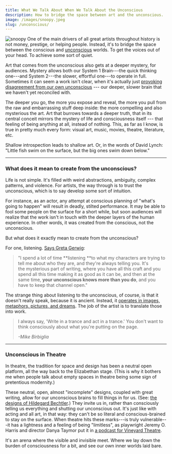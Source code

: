 ```yaml
---
title: What We Talk About When We Talk About the Unconscious
description: How to bridge the space between art and the unconscious.
image: /images/snoopy.jpeg
slug: /unconscious/
---
```


![snoopy](/images/snoopy.jpeg)
One of the main drivers of all great artists throughout history is not money, prestige, or helping people. Instead, it's to bridge the space between the conscious and [unconscious](https://www.guscuddy.com/2019/06/25/art-and-unconscious/) worlds. To get the voices out of your head. To achieve some sort of quiet.

Art that comes from the unconscious also gets at a deeper mystery, for audiences. Mystery allows both our System 1 Brain---the quick thinking one---and System 2---the slower, effortful one---to operate in full. Sometimes it can seem a work isn't clear, when it's actually just [provoking disagreement from our own unconscious](https://twitter.com/chris_shinn/status/1116482341105483778) --- our deeper, slower brain that we haven't yet reconciled with.

The deeper you go, the more you expose and reveal, the more you pull from the raw and embarrassing stuff deep inside: the more compelling and also mysterious the art. Art that burrows towards a deeper truth, that in its central conceit mirrors the mystery of life and consciousness itself --- that feeling of being anything at all, instead of nothing. This, as far as I know, is true in pretty much every form: visual art, music, movies, theatre, literature, etc.

Shallow introspection leads to shallow art. Or, in the words of David Lynch: "Little fish swim on the surface, but the big ones swim down below."

---

### What does it mean to create from the unconscious?

Life is not simple. It's filled with weird abstractions, ambiguity, complex patterns, and violence. For artists, the way through is to trust the unconscious, which is to say develop some sort of intuition.

For instance, as an actor, any attempt at conscious planning of "what's going to happen" will result in deadly, stilted performance. It may be able to fool some people on the surface for a short while, but soon audiences will realize that the work isn't in touch with the deeper layers of the human experience. In other words, it was created from the conscious, not the unconscious.

But what does it exactly mean to create from the unconscious?

For one, listening. [Says Greta Gerwig](https://www.indiewire.com/2018/05/screenwriting-advice-paul-thomas-anderson-greta-gerwig-1201962599/):

> "I spend a lot of time **listening **to what my characters are trying to tell me about who they are, and they're always telling you. It's the mysterious part of writing, where you have all this craft and you spend all this time making it as good as it can be, and then at the same time, **your unconscious knows more than you do**, and you have to keep that channel open."

The strange thing about listening to the unconscious, of course, is that it doesn't really speak, because it is ancient. Instead, it [operates in images, metaphors, pictures, and dreams](http://nautil.us/issue/47/consciousness/the-kekul-problem). The job of the artist is to translate those into work.

> I always say, 'Write in a trance and act in a trance.' You don't want to think consciously about what you're putting on the page.
>
> _-Mike Birbiglia_

---

### Unconscious in Theatre

In theatre, the tradition for space and design has been a neutral open platform, all the way back to the Elizabethan stage. (This is why it bothers me when people talk about empty spaces in theatre being some sign of pretentious modernity.)

These neutral, open, almost "incomplete" designs, coupled with great writing, allow for our unconscious brains to fill things in for us. (See: [the designs of Hildegard Bechtler](https://www.theguardian.com/stage/2019/oct/23/hildegard-bechtler-in-pictures).) They invite us in, rather than consciously telling us everything and shutting our unconscious out. It's just like with acting and all art, in that way: they can't be so literal and conscious-brained to stay on the surface. When theatre hits these marks---is truly vulnerable---it has a lightness and a feeling of being "limitless", as playwright Jeremy O. Harris and director Danya Taymor put it in [a podcast for Vineyard Theatre](https://player.fm/series/theatre-uncorked/episode-10-jeremy-oharris-and-danya-taymor).

It's an arena where the visible and invisible meet. Where we lay down the burden of consciousness for a bit, and see our own inner worlds laid bare.
